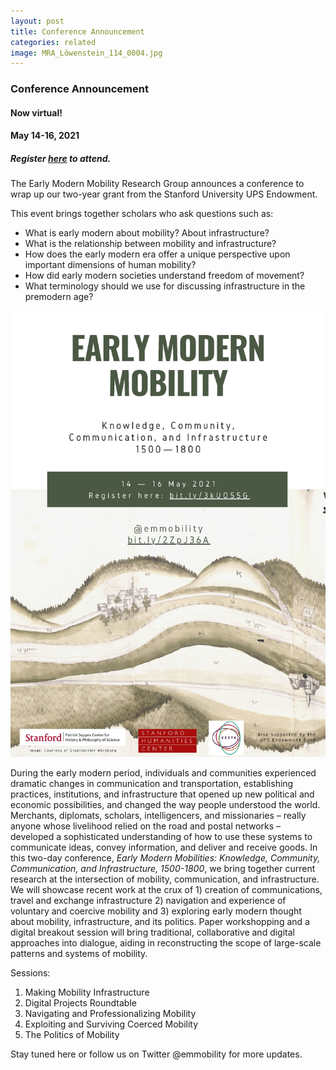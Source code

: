 ```yaml
---
layout: post
title: Conference Announcement
categories: related
image: MRA_Löwenstein_114_0004.jpg
---
```


### Conference Announcement

#### Now virtual!
#### May 14-16, 2021
##### Register [here](https://www.eventbrite.com/e/early-modern-mobility-workshop-tickets-144759911793) to attend.

The Early Modern Mobility Research Group announces a conference to wrap up our two-year grant from the Stanford University UPS Endowment.

This event brings together scholars who ask questions such as:
-  What is early modern about mobility? About infrastructure?
-  What is the relationship between mobility and infrastructure?
-  How does the early modern era offer a unique perspective upon important dimensions of human mobility?
-  How did early modern societies understand freedom of movement?
-  What terminology should we use for discussing infrastructure in the premodern age?

![EMM conference poster](https://github.com/EMmobility/emm_site/blob/gh-pages/assets/img/Early%20Modern%20Mobility%202021%20Poster.jpg)

During the early modern period, individuals and communities experienced dramatic changes in communication and transportation, establishing practices, institutions, and infrastructure that opened up new political and economic possibilities, and changed the way people understood the world. Merchants, diplomats, scholars, intelligencers, and missionaries – really anyone whose livelihood relied on the road and postal networks – developed a sophisticated understanding of how to use these systems to communicate ideas, convey information, and deliver and receive goods. In this two-day conference, *Early Modern Mobilities:  Knowledge, Community, Communication, and Infrastructure, 1500-1800*, we bring together current research at the intersection of mobility, communication, and infrastructure. We will showcase recent work at the crux of 1) creation of communications, travel and exchange infrastructure 2) navigation and experience of voluntary and coercive mobility and 3) exploring early modern thought about mobility, infrastructure, and its politics. Paper workshopping and a digital breakout session will bring traditional, collaborative and digital approaches into dialogue, aiding in reconstructing the scope of large-scale patterns and systems of mobility.

Sessions:
1. Making Mobility Infrastructure
2. Digital Projects Roundtable
3. Navigating and Professionalizing Mobility
4. Exploiting and Surviving Coerced Mobility
5. The Politics of Mobility


Stay tuned here or follow us on Twitter @emmobility for more updates.
